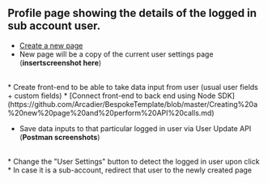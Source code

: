 ## Profile page showing the details of the logged in sub account user.

* [Create a new page](https://github.com/Arcadier/BespokeTemplate/blob/master/Creating%20a%20new%20page%20and%20perform%20API%20calls.md)
* New page will be a copy of the current user settings page (**insertscreenshot here**)
<br>
* Create front-end to be able to take data input from user (usual user fields + custom fields)
* [Connect front-end to back end using Node SDK](https://github.com/Arcadier/BespokeTemplate/blob/master/Creating%20a%20new%20page%20and%20perform%20API%20calls.md)

* Save data inputs to that particular logged in user via User Update API (**Postman screenshots**)
<br>
* Change the "User Settings" button to detect the logged in user upon click
* In case it is a sub-account, redirect that user to the newly created page
